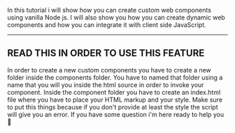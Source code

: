 In this tutorial i will show how you can create custom web components using vanilla Node js. I will also show you how you can create dynamic web components and how you can integrate it with client side JavaScript. 

---
READ THIS IN ORDER TO USE THIS FEATURE
---

In order to create a new custom components you have to create a new folder inside the components folder. You have to named that folder using a name that you will you inside the html source in order to invoke your component. 
Inside the component folder you have to create an index.html file where you have to place your HTML markup and your style. Make sure to put this things because if you don't provide at least the style the script will give you an error.
If you have some question i'm here ready to help you🫡